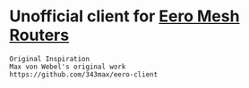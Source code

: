 # Unofficial client for [Eero Mesh Routers](https://eero.com)

```
Original Inspiration
Max von Webel's original work
https://github.com/343max/eero-client
```